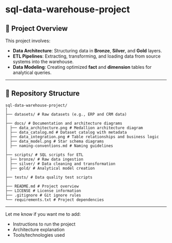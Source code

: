 # sql-data-warehouse-project
## 📖 Project Overview

This project involves:

- **Data Architecture**: Structuring data in **Bronze**, **Silver**, and **Gold** layers.
- **ETL Pipelines**: Extracting, transforming, and loading data from source systems into the warehouse.
- **Data Modeling**: Creating optimized **fact** and **dimension** tables for analytical queries.

---

## 📁 Repository Structure

```
sql-data-warehouse-project/
│
├── datasets/ # Raw datasets (e.g., ERP and CRM data)
│
├── docs/ # Documentation and architecture diagrams
│ ├── data_architecture.png # Medallion architecture diagram
│ ├── data_catalog.md # Dataset catalog with metadata
│ ├── data_integration.png # Table relationships and business logic
│ ├── data_model.png # Star schema diagrams
│ ├── naming-conventions.md # Naming guidelines
│
├── scripts/ # SQL scripts for ETL
│ ├── bronze/ # Raw data ingestion
│ ├── silver/ # Data cleaning and transformation
│ ├── gold/ # Analytical model creation
│
├── tests/ # Data quality test scripts
│
├── README.md # Project overview
├── LICENSE # License information
├── .gitignore # Git ignore rules
└── requirements.txt # Project dependencies
```

---

Let me know if you want me to add:
- Instructions to run the project
- Architecture explanation
- Tools/technologies used

